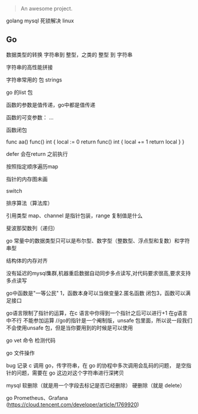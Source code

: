 
> An awesome project.

golang mysql 死锁解决 linux

## Go

数据类型的转换
字符串到 整型，之类的
整型 到 字符串


字符串的高性能拼接

字符串常用的 包 strings


go 的list 包


函数的参数是值传递，go中都是值传递

函数的可变参数： ...

函数闭包

func aa() func() int {
	local := 0
	return func() int {
		local += 1
		return local
	}
}


defer 会在return 之前执行

按照指定顺序遍历map


指针的内存图未画

switch 

排序算法（算法库）

引用类型 map、channel 是指针包装，range 复制值是什么

斐波那契数列（递归）

go 常量中的数据类型只可以是布尔型、数字型（整数型、浮点型和复数）和字符串型

结构体的内存对齐



没有延迟的mysql集群,机器重启数据自动同步多点读写,对代码要求很高,要求支持多点读写

go中函数是"一等公民"
1，函数本身可以当做变量2.匿名函数 闭包3，函数可以满足接口




go语言限制了指针的运算，在c 语言中你得到一个指针之后可以进行+1 在g语言中不行 不能参加运算
//go的指针是一个阉制版，unsafe 包里面，所以说一段我们不会使用unsafe 包，但是当你要用到的时候是可以使用


go vet 命令 检测代码

go 文件操作


bug 记录 c 调用 go，传字符串，在 go 的协程中多次调用会乱码的问题，
是空指针的问题，需要在 go 这边对这个字符串进行深拷贝


mysql 
软删除（就是用一个字段去标记是否已经删除）
硬删除（就是 delete）

go Prometheus、Grafana
(https://cloud.tencent.com/developer/article/1769920)
